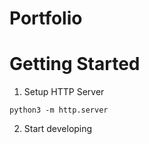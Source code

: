 # Portfolio

# Getting Started

1. Setup HTTP Server

```
python3 -m http.server
```

2. Start developing